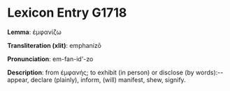 # Lexicon Entry G1718

**Lemma**: ἐμφανίζω

**Transliteration (xlit)**: emphanízō

**Pronunciation**: em-fan-id'-zo

**Description**:
from ἐμφανής; to exhibit (in person) or disclose (by words):--appear, declare (plainly), inform, (will) manifest, shew, signify.
